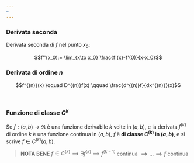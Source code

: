 ```yaml
---
~
---
```

### Derivata seconda
Derivata seconda di $f$ nel punto $x_0$:

$$f''(x_0):= \lim_{x\to x_0} \frac{f'(x)-f'(0)}{x-x_0}$$

### Derivata di ordine $n$
$$f^{(n)}(x) \qquad D^{(n)}f(x) \qquad \frac{d^{(n)}f}{dx^{(n)}}(x)$$

<br>

### Funzione di classe $C^k$
Se $f:(a,b)\to\Re$ è una funzione derivabile $k$ volte in $(a,b)$, e la derivata $f^{(k)}$ di ordine $k$ è una funzione continua in $(a,b)$,
$f$ è **di classe $C^{(k)}$ in $(a,b)$**, e si scrive $f\in C^{(k)}(a,b)$.

>**NOTA BENE**
>$f\in C^{(k)}\implies\exists f^{(k)}\implies f^{(k-1)}$ continua $\implies ...\implies f$ continua